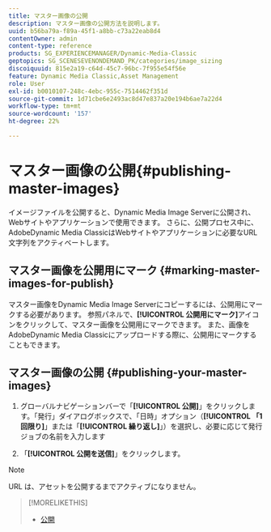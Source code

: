 ```yaml
---
title: マスター画像の公開
description: マスター画像の公開方法を説明します。
uuid: b56ba79a-f89a-45f1-a8bb-c73a22eab8d4
contentOwner: admin
content-type: reference
products: SG_EXPERIENCEMANAGER/Dynamic-Media-Classic
geptopics: SG_SCENESEVENONDEMAND_PK/categories/image_sizing
discoiquuid: 815e2a19-c64d-45c7-96bc-7f955e54f56e
feature: Dynamic Media Classic,Asset Management
role: User
exl-id: b0010107-248c-4ebc-955c-7514462f351d
source-git-commit: 1d71cbe6e2493ac8d47e837a20e194b6ae7a22d4
workflow-type: tm+mt
source-wordcount: '157'
ht-degree: 22%

---
```


# マスター画像の公開{#publishing-master-images}

イメージファイルを公開すると、Dynamic Media Image Serverに公開され、Webサイトやアプリケーションで使用できます。 さらに、公開プロセス中に、AdobeDynamic Media ClassicはWebサイトやアプリケーションに必要なURL文字列をアクティベートします。

## マスター画像を公開用にマーク {#marking-master-images-for-publish}

マスター画像をDynamic Media Image Serverにコピーするには、公開用にマークする必要があります。 参照パネルで、**[!UICONTROL 公開用にマーク]**&#x200B;アイコンをクリックして、マスター画像を公開用にマークできます。 また、画像をAdobeDynamic Media Classicにアップロードする際に、公開用にマークすることもできます。

## マスター画像の公開 {#publishing-your-master-images}

1. グローバルナビゲーションバーで「**[!UICONTROL 公開]**」をクリックします。「発行」ダイアログボックスで、「日時」オプション（**[!UICONTROL 「1回限り]**」または「**[!UICONTROL 繰り返し]**」）を選択し、必要に応じて発行ジョブの名前を入力します

1. 「**[!UICONTROL 公開を送信]**」をクリックします。

>[!NOTE]
>
>URL は、アセットを公開するまでアクティブになりません。

>[!MORELIKETHIS]
>
>* [公開](publishing-files.md#publishing_files)

